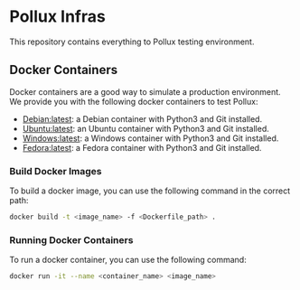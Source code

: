 # Pollux Infras

This repository contains everything to Pollux testing environment.

## Docker Containers

Docker containers are a good way to simulate a production environment. We provide you with the following docker containers to test Pollux:

- [Debian:latest](./docker/debian/Dockerfile): a Debian container with Python3 and Git installed.
- [Ubuntu:latest](./docker/ubuntu/Dockerfile): an Ubuntu container with Python3 and Git installed.
- [Windows:latest](./docker/windows/Dockerfile): a Windows container with Python3 and Git installed.
- [Fedora:latest](./docker/fedora/Dockerfile): a Fedora container with Python3 and Git installed.

### Build Docker Images

To build a docker image, you can use the following command in the correct path:

```bash
docker build -t <image_name> -f <Dockerfile_path> .
```

### Running Docker Containers

To run a docker container, you can use the following command:

```bash
docker run -it --name <container_name> <image_name>
```
